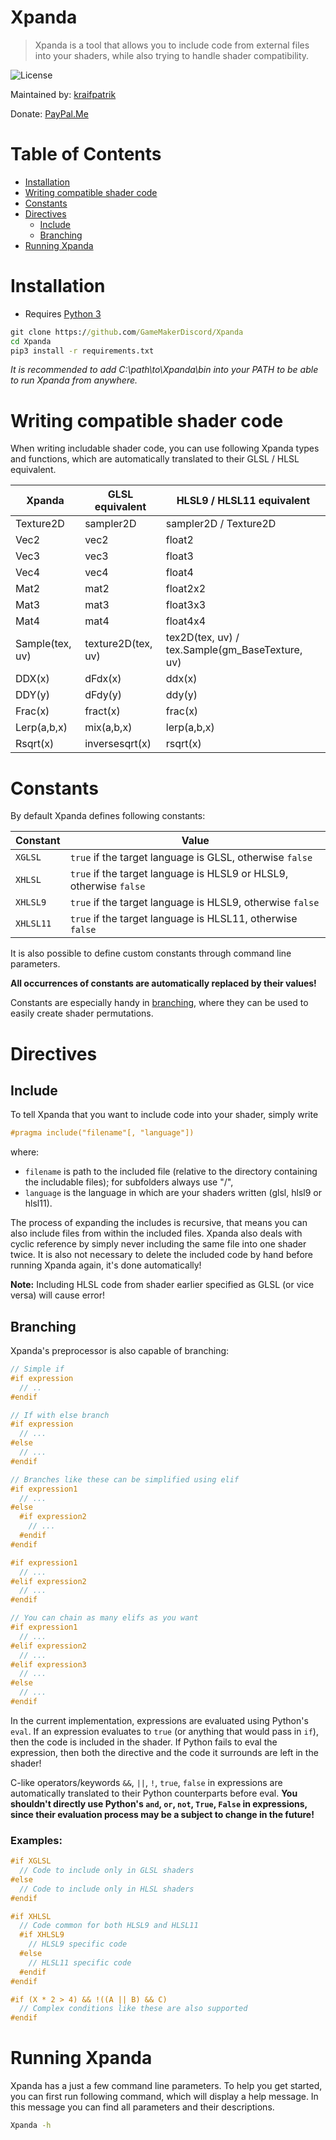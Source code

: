 # Xpanda
> Xpanda is a tool that allows you to include code from external files into your shaders, while also trying to handle shader compatibility.

![License](https://img.shields.io/github/license/GameMakerDiscord/Xpanda)

Maintained by: [kraifpatrik](https://github.com/kraifpatrik)

Donate: [PayPal.Me](https://www.paypal.me/kraifpatrik/1usd)

# Table of Contents
* [Installation](#installation)
* [Writing compatible shader code](#writing-compatible-shader-code)
* [Constants](#constants)
* [Directives](#directives)
  - [Include](#include)
  - [Branching](#branching)
* [Running Xpanda](#running-xpanda)

# Installation
* Requires [Python 3](https://www.python.org/)

```cmd
git clone https://github.com/GameMakerDiscord/Xpanda
cd Xpanda
pip3 install -r requirements.txt
```

*It is recommended to add C:\path\to\Xpanda\bin into your PATH to be able to run Xpanda from anywhere.*

# Writing compatible shader code
When writing includable shader code, you can use following Xpanda types and functions, which are automatically translated to their GLSL / HLSL equivalent.

Xpanda          | GLSL equivalent    | HLSL9 / HLSL11 equivalent
--------------- | ------------------ | -------------------------
Texture2D       | sampler2D          | sampler2D / Texture2D
Vec2            | vec2               | float2
Vec3            | vec3               | float3
Vec4            | vec4               | float4
Mat2            | mat2               | float2x2
Mat3            | mat3               | float3x3
Mat4            | mat4               | float4x4
Sample(tex, uv) | texture2D(tex, uv) | tex2D(tex, uv) / tex.Sample(gm_BaseTexture, uv)
DDX(x)          | dFdx(x)            | ddx(x)
DDY(y)          | dFdy(y)            | ddy(y)
Frac(x)         | fract(x)           | frac(x)
Lerp(a,b,x)     | mix(a,b,x)         | lerp(a,b,x)
Rsqrt(x)        | inversesqrt(x)     | rsqrt(x)

# Constants
By default Xpanda defines following constants:

Constant  | Value
--------- | -----
`XGLSL`   | `true` if the target language is GLSL, otherwise `false`
`XHLSL`   | `true` if the target language is HLSL9 or HLSL9, otherwise `false`
`XHLSL9`  | `true` if the target language is HLSL9, otherwise `false`
`XHLSL11` | `true` if the target language is HLSL11, otherwise `false`

It is also possible to define custom constants through command line parameters.

**All occurrences of constants are automatically replaced by their values!**

Constants are especially handy in [branching](#branching), where they can be used to easily create shader permutations.

# Directives

## Include
To tell Xpanda that you want to include code into your shader, simply write

```cpp
#pragma include("filename"[, "language"])
```

where:
- `filename` is path to the included file (relative to the directory containing the includable files); for subfolders always use "/",
- `language` is the language in which are your shaders written (glsl, hlsl9 or hlsl11).

The process of expanding the includes is recursive, that means you can also include files from within the included files. Xpanda also deals with cyclic reference by simply never including the same file into one shader twice. It is also not necessary to delete the included code by hand before running Xpanda again, it's done automatically!

**Note:** Including HLSL code from shader earlier specified as GLSL (or vice versa) will cause error!

## Branching
Xpanda's preprocessor is also capable of branching:

```cpp
// Simple if
#if expression
  // ..
#endif

// If with else branch
#if expression
  // ...
#else
  // ...
#endif

// Branches like these can be simplified using elif
#if expression1
  // ...
#else
  #if expression2
    // ...
  #endif
#endif

#if expression1
  // ...
#elif expression2
  // ...
#endif

// You can chain as many elifs as you want
#if expression1
  // ...
#elif expression2
  // ...
#elif expression3
  // ...
#else
  // ...
#endif
```

In the current implementation, expressions are evaluated using Python's `eval`. If an expression evaluates to `true` (or anything that would pass in `if`), then the code is included in the shader. If Python fails to eval the expression, then both the directive and the code it surrounds are left in the shader!

C-like operators/keywords `&&`, `||`, `!`, `true`, `false` in expressions are automatically translated to their Python counterparts before eval. **You shouldn't directly use Python's `and`, `or`, `not`, `True`, `False` in expressions, since their evaluation process may be a subject to change in the future!**

### Examples:
```cpp
#if XGLSL
  // Code to include only in GLSL shaders
#else
  // Code to include only in HLSL shaders
#endif

#if XHLSL
  // Code common for both HLSL9 and HLSL11
  #if XHLSL9
    // HLSL9 specific code
  #else
    // HLSL11 specific code
  #endif
#endif

#if (X * 2 > 4) && !((A || B) && C)
  // Complex conditions like these are also supported
#endif
```

# Running Xpanda
Xpanda has a just a few command line parameters. To help you get started, you can first run following command, which will display a help message. In this message you can find all parameters and their descriptions.

```cmd
Xpanda -h
```
